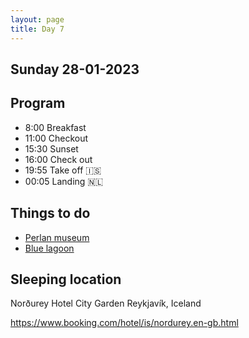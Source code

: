```yaml
---
layout: page
title: Day 7
---
```


## Sunday 28-01-2023

## Program

* 8:00 Breakfast
* 11:00 Checkout
* 15:30 Sunset
* 16:00 Check out
* 19:55 Take off 🇮‍🇸
* 00:05 Landing 🇳‍🇱

## Things to do

* [Perlan museum](../Interesting%20places/Perlan%20museum.md)
* [Blue lagoon](../Interesting%20places/Blue%20lagoon.md)

## Sleeping location

Norðurey Hotel City Garden
Reykjavík, Iceland

https://www.booking.com/hotel/is/nordurey.en-gb.html
